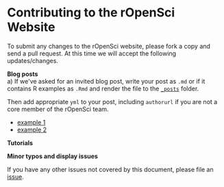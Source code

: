 # Contributing to the rOpenSci Website

To submit any changes to the rOpenSci website, please fork a copy and send a pull request. At this time we will accept the following updates/changes.

**Blog posts**  
a) If we've asked for an invited blog post, write your post as `.md` or if it contains R examples as `.Rmd` and render the file to the [`_posts`](https://github.com/ropensci/roweb/tree/master/_posts) folder.

Then add appropriate `yml` to your post, including `authorurl` if you are not a core member of the rOpenSci team.
- [example 1](https://github.com/ropensci/roweb/blob/master/_posts/2014-06-09-reproducibility.md)
-  [example 2](https://github.com/ropensci/roweb/blob/master/_posts/2014-08-15-open-tree-of-life-hackathon.md) 


**Tutorials**


**Minor typos and display issues**


If you have any other issues not covered by this document, please file an [issue](https://github.com/ropensci/roweb/issues/new). 




